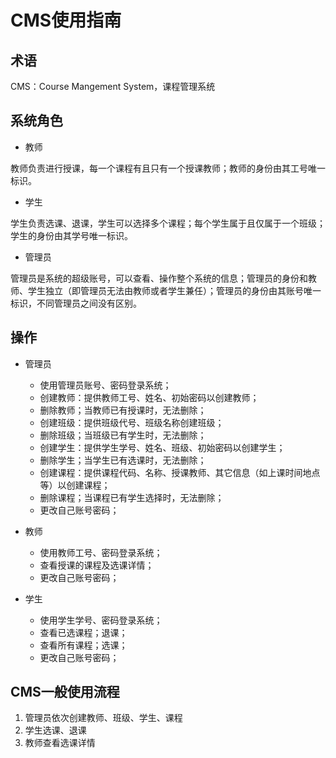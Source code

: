 # CMS使用指南

## 术语
CMS：Course Mangement System，课程管理系统

## 系统角色

* 教师

教师负责进行授课，每一个课程有且只有一个授课教师；教师的身份由其工号唯一标识。

* 学生

学生负责选课、退课，学生可以选择多个课程；每个学生属于且仅属于一个班级；学生的身份由其学号唯一标识。

* 管理员

管理员是系统的超级账号，可以查看、操作整个系统的信息；管理员的身份和教师、学生独立（即管理员无法由教师或者学生兼任）；管理员的身份由其账号唯一标识，不同管理员之间没有区别。

## 操作

* 管理员

    - 使用管理员账号、密码登录系统；
    - 创建教师：提供教师工号、姓名、初始密码以创建教师；
    - 删除教师；当教师已有授课时，无法删除；
    - 创建班级：提供班级代号、班级名称创建班级；
    - 删除班级；当班级已有学生时，无法删除；
    - 创建学生：提供学生学号、姓名、班级、初始密码以创建学生；
    - 删除学生；当学生已有选课时，无法删除；
    - 创建课程：提供课程代码、名称、授课教师、其它信息（如上课时间地点等）以创建课程；
    - 删除课程；当课程已有学生选择时，无法删除；
    - 更改自己账号密码；

* 教师

    - 使用教师工号、密码登录系统；
    - 查看授课的课程及选课详情；
    - 更改自己账号密码；

* 学生
    
    - 使用学生学号、密码登录系统；
    - 查看已选课程；退课；
    - 查看所有课程；选课；
    - 更改自己账号密码；

## CMS一般使用流程

1. 管理员依次创建教师、班级、学生、课程
1. 学生选课、退课
1. 教师查看选课详情